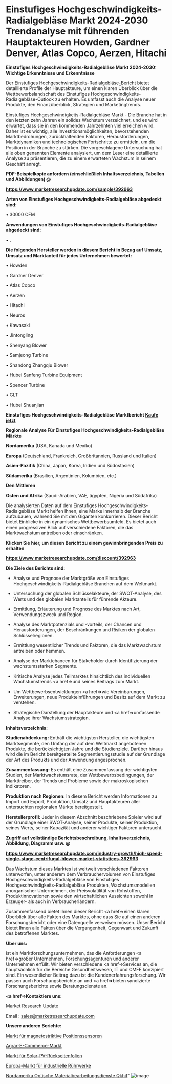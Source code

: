 # Einstufiges Hochgeschwindigkeits-Radialgebläse Markt 2024-2030 Trendanalyse mit führenden Hauptakteuren Howden, Gardner Denver, Atlas Copco, Aerzen, Hitachi

<strong>Einstufiges Hochgeschwindigkeits-Radialgebläse Markt 2024-2030: Wichtige Erkenntnisse und Erkenntnisse</strong>

Der Einstufiges Hochgeschwindigkeits-Radialgebläse-Bericht bietet detaillierte Profile der Hauptakteure, um einen klaren Überblick über die Wettbewerbslandschaft des Einstufiges Hochgeschwindigkeits-Radialgebläse-Outlook zu erhalten. Es umfasst auch die Analyse neuer Produkte, den Finanzüberblick, Strategien und Marketingtrends.

Einstufiges Hochgeschwindigkeits-Radialgebläse Markt - Die Branche hat in den letzten zehn Jahren ein solides Wachstum verzeichnet, und es wird erwartet, dass sie in den kommenden Jahrzehnten viel erreichen wird. Daher ist es wichtig, alle Investitionsmöglichkeiten, bevorstehenden Marktbedrohungen, zurückhaltenden Faktoren, Herausforderungen, Marktdynamiken und technologischen Fortschritte zu ermitteln, um die Position in der Branche zu stärken. Die vorgeschlagene Untersuchung hat alle oben genannten Elemente analysiert, um dem Leser eine detaillierte Analyse zu präsentieren, die zu einem erwarteten Wachstum in seinem Geschäft anregt.



<strong><b>PDF-Beispielkopie anfordern (einschließlich Inhaltsverzeichnis, Tabellen und Abbildungen) @ </b></strong>

<strong><a href=https://www.marketresearchupdate.com/sample/392963>

<strong>https://www.marketresearchupdate.com/sample/392963</u></a></strong></strong>



<strong>Arten von Einstufiges Hochgeschwindigkeits-Radialgebläse abgedeckt sind:</strong>

• 30000 CFM



<strong>Anwendungen von Einstufiges Hochgeschwindigkeits-Radialgebläse abgedeckt sind:</strong>

• .



<strong>Die folgenden Hersteller werden in diesem Bericht in Bezug auf Umsatz, Umsatz und Marktanteil für jedes Unternehmen bewertet:</strong>

• Howden

• Gardner Denver

• Atlas Copco

• Aerzen

• Hitachi

• Neuros

• Kawasaki

• Jintongling

• Shenyang Blower

• Samjeong Turbine

• Shandong Zhangqiu Blower

• Hubei Sanfeng Turbine Equipment

• Spencer Turbine

• GLT

• Hubei Shuanjian



<strong>Einstufiges Hochgeschwindigkeits-Radialgebläse Marktbericht <a href=https://www.marketresearchupdate.com/buynow/392963>Kaufe jetzt</a></strong>



<strong>Regionale Analyse Für Einstufiges Hochgeschwindigkeits-Radialgebläse Märkte</strong>



<strong>Nordamerika</strong> (USA, Kanada und Mexiko)



<strong>Europa</strong> (Deutschland, Frankreich, Großbritannien, Russland und Italien)



<strong>Asien-Pazifik</strong> (China, Japan, Korea, Indien und Südostasien)



<strong>Südamerika</strong> (Brasilien, Argentinien, Kolumbien, etc.)



<strong>Den Mittleren</strong> 

<strong>Osten und Afrika</strong> (Saudi-Arabien, VAE, ägypten, Nigeria und Südafrika)

Die analysierten Daten auf dem Einstufiges Hochgeschwindigkeits-Radialgebläse Markt helfen Ihnen, eine Marke innerhalb der Branche aufzubauen, während Sie mit den Giganten konkurrieren. Dieser Bericht bietet Einblicke in ein dynamisches Wettbewerbsumfeld. Es bietet auch einen progressiven Blick auf verschiedene Faktoren, die das Marktwachstum antreiben oder einschränken.



<strong>Klicken Sie hier, um diesen Bericht zu einem gewinnbringenden Preis zu erhalten
</strong>

<strong><a href=https://www.marketresearchupdate.com/discount/392963>https://www.marketresearchupdate.com/discount/392963</b></u></strong></a>



<strong>Die Ziele des Berichts sind:</strong>

- Analyse und Prognose der Marktgröße von Einstufiges Hochgeschwindigkeits-Radialgebläse Branchen auf dem Weltmarkt.

- Untersuchung der globalen Schlüsselakteure, der SWOT-Analyse, des Werts und des globalen Marktanteils für führende Akteure.

- Ermittlung, Erläuterung und Prognose des Marktes nach Art, Verwendungszweck und Region.

- Analyse des Marktpotenzials und -vorteils, der Chancen und Herausforderungen, der Beschränkungen und Risiken der globalen Schlüsselregionen.

- Ermittlung wesentlicher Trends und Faktoren, die das Marktwachstum antreiben oder hemmen.

- Analyse der Marktchancen für Stakeholder durch Identifizierung der wachstumsstarken Segmente.

- Kritische Analyse jedes Teilmarktes hinsichtlich des individuellen Wachstumstrends <a href=>und</a> seines Beitrags zum Markt.

- Um Wettbewerbsentwicklungen <a href=>wie</a> Vereinbarungen, Erweiterungen, neue Produkteinführungen und Besitz auf dem Markt zu verstehen.

- Strategische Darstellung der Hauptakteure und <a href=>umfas</a>sende Analyse ihrer Wachstumsstrategien.



<strong>Inhaltsverzeichnis:</strong>



<strong>Studienabdeckung:</strong> Enthält die wichtigsten Hersteller, die wichtigsten Marktsegmente, den Umfang der auf dem Weltmarkt angebotenen Produkte, die berücksichtigten Jahre und die Studienziele. Darüber hinaus wird die im Bericht bereitgestellte Segmentierungsstudie auf der Grundlage der Art des Produkts und der Anwendung angesprochen.



<strong>Zusammenfassung:</strong> Es enthält eine Zusammenfassung der wichtigsten Studien, der Marktwachstumsrate, der Wettbewerbsbedingungen, der Markttreiber, der Trends und Probleme sowie der makroskopischen Indikatoren.



<strong>Produktion nach Regionen:</strong> In diesem Bericht werden Informationen zu Import und Export, Produktion, Umsatz und Hauptakteuren aller untersuchten regionalen Märkte bereitgestellt.



<strong>Herstellerprofil:</strong> Jeder in diesem Abschnitt beschriebene Spieler wird auf der Grundlage einer SWOT-Analyse, seiner Produkte, seiner Produktion, seines Werts, seiner Kapazität und anderer wichtiger Faktoren untersucht.



<strong><b>Zugriff auf vollständige Berichtsbeschreibung, Inhaltsverzeichnis, Abbildung, Diagramm usw. @ </b></strong>

<strong><a href=https://www.marketresearchupdate.com/industry-growth/high-speed-single-stage-centrifugal-blower-market-statistices-392963>https://www.marketresearchupdate.com/industry-growth/high-speed-single-stage-centrifugal-blower-market-statistices-392963</a></strong>

Das Wachstum dieses Marktes ist weltweit verschiedenen Faktoren unterworfen, unter anderem dem Verbrauchervolumen von Einstufiges Hochgeschwindigkeits-Radialgebläse von Einstufiges Hochgeschwindigkeits-Radialgebläse Produkten, Wachstumsmodellen anorganischer Unternehmen, der Preisvolatilität von Rohstoffen, Produktinnovationen sowie den wirtschaftlichen Aussichten sowohl in Erzeuger- als auch in Verbraucherländern.

Zusammenfassend bietet Ihnen dieser Bericht <a href=>einen</a> klaren Überblick über alle Fakten des Marktes, ohne dass Sie auf einen anderen Forschungsbericht oder eine Datenquelle verweisen müssen. Unser Bericht bietet Ihnen alle Fakten über die Vergangenheit, Gegenwart und Zukunft des betroffenen Marktes.



<strong>Über uns:</strong>

 ist ein Marktforschungsunternehmen, das die Anforderungen <a href=>großer</a> Unternehmen, Forschungsagenturen und anderer Unternehmen erfüllt. Wir bieten verschiedene <a href=>Services</a> an, die hauptsächlich für die Bereiche Gesundheitswesen, IT und CMFE konzipiert sind. Ein wesentlicher Beitrag dazu ist die Kundenerfahrungsforschung. Wir passen auch Forschungsberichte an und <a href=>bieten</a> syndizierte Forschungsberichte sowie Beratungsdienste an.



<strong><a href=>Kontaktiere uns:</a></strong>

Market Research Update

Email : sales@marketresearchupdate.com



<strong>Unsere anderen Berichte:</strong>

<a href=https://www.linkedin.com/pulse/magnetostrictive-position-sensors-market-size>Markt für magnetostriktive Positionssensoren</a>

<a href=https://www.linkedin.com/pulse/agricultural-e-commerce-market-outlooks-2023>Agrar-E-Commerce-Markt</a>

<a href=https://www.linkedin.com/pulse/solar-pv-back-sheet-market-size-trends-consumption>Markt für Solar-PV-Rückseitenfolien</a>

<a href=https://www.linkedin.com/pulse/europe-industrial-agitators-market-2023-2030-growth>Europa-Markt für industrielle Rührwerke</a>

<a href=https://www.linkedin.com/pulse/north-america-optical-material-machining-services-qkhif/>Nordamerika Optische Materialbearbeitungsdienste Qkhif</a>"
![image](https://github.com/Gayatrikarjule/Market-Analysis-360/assets/97346546/856f3a90-3328-4e6d-af1d-1c1930eb6ccd)
